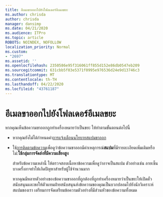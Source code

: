 ```yaml
---
title: อีเมลขาออกไปยังโฟลเดอร์อีเมลขยะ
ms.author: chrisda
author: chrisda
manager: dansimp
ms.date: 04/21/2020
ms.audience: ITPro
ms.topic: article
ROBOTS: NOINDEX, NOFOLLOW
localization_priority: Normal
ms.custom:
- "2697"
ms.assetid: ''
ms.openlocfilehash: 2350586e95f316061ff855d152e86db0547eb209
ms.sourcegitcommit: 631cbb5f03e5371f0995e976536d24e9d13746c3
ms.translationtype: MT
ms.contentlocale: th-TH
ms.lasthandoff: 04/22/2020
ms.locfileid: "43761187"
---
```

# <a name="outbound-email-to-junk-email-folder"></a>อีเมลขาออกไปยังโฟลเดอร์อีเมลขยะ

หากคุณเห็นข้อความขาออกถูกทําเครื่องหมายว่าเป็นขยะ ให้ทําตามขั้นตอนต่อไปนี้

- หากคุณยังไม่ได้กําหนดค่า[การแจ้งเตือนนโยบายสแปมขาออก](https://docs.microsoft.com/office365/securitycompliance/configure-the-outbound-spam-policy)

- ใช้[การติดตามข้อความ](https://docs.microsoft.com/office365/securitycompliance/message-trace-scc)เพื่อดูว่าข้อความขาออกมีค่าเหตุการณ์**สแปม**ที่มีรายละเอียดเพิ่มเติมหรือไม่:**ใช้กลุ่มการจัดส่งที่มีความเสี่ยงสูง**

  สําหรับข้อความเหล่านี้ ให้ตรวจสอบเนื้อหาข้อความเพื่อดูว่าอาจเป็นสแปม ตัวอย่างเช่น ลายเซ็นบางครั้งอาจทําให้เกิดปัญหาสําหรับผู้ใช้จํานวนมาก

  หากคุณมีหลายตัวอย่างของข้อความขาออกที่ถูกต้องที่ถูกทําเครื่องหมายว่าเป็นขยะให้เปิดตั๋วสนับสนุนและขอให้ตัวแทนฝ่ายสนับสนุนส่งข้อความของคุณเป็นบวกปลอมไปยังนักวิเคราะห์สแปมของเรา เตรียมการจัดเตรียมข้อความตัวอย่างที่มีส่วนหัวของข้อความทั้งหมด
